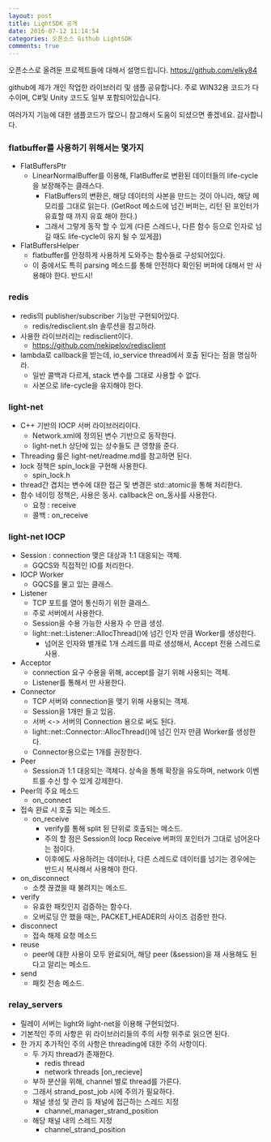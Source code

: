```yaml
---
layout: post
title: LightSDK 공개
date: 2016-07-12 11:14:54
categories: 오픈소스 Github LightSDK
comments: true
---
```

오픈소스로 올려둔 프로젝트들에 대해서 설명드립니다.
https://github.com/elky84

github에 제가 개인 작업한 라이브러리 및 샘플 공유합니다.
주로 WIN32용 코드가 다수이며, C#및 Unity 코드도 일부 포함되어있습니다.

여러가지 기능에 대한 샘플코드가 많으니 참고해서 도움이 되셨으면 좋겠네요.
감사합니다.

### flatbuffer를 사용하기 위해서는 몇가지 
* FlatBuffersPtr
    * LinearNormalBuffer를 이용해, FlatBuffer로 변환된 데이터들의 life-cycle을 보장해주는 클래스다.
        * FlatBuffers의 변환은, 해당 데이터의 사본을 만드는 것이 아니라, 해당 메모리를 그대로 읽는다. (GetRoot 메소드에 넘긴 버퍼는, 리턴 된 포인터가 유효할 때 까지 유효 해야 한다.)
        * 그래서 그렇게 동작 할 수 있게 (다른 스레드나, 다른 함수 등으로 인자로 넘길 때도 life-cycle이 유지 될 수 있게끔)  
* FlatBuffersHelper
    * flatbuffer를 안정하게 사용하게 도와주는 함수들로 구성되어있다.
    * 이 중에서도 특히 parsing 메소드를 통해 안전하다 확인된 버퍼에 대해서 만 사용해야 한다. 반드시!

### redis
* redis의 publisher/subscriber 기능만 구현되어있다.
    * redis/redisclient.sln 솔루션을 참고하라.
* 사용한 라이브러리는 redisclient이다.
    * https://github.com/nekipelov/redisclient 
* lambda로 callback을 받는데, io_service thread에서 호출 된다는 점을 명심하라.
    * 일반 콜백과 다르게, stack 변수를 그대로 사용할 수 없다.
    * 사본으로 life-cycle을 유지해야 한다.

### light-net
* C++ 기반의 IOCP 서버 라이브러리이다.
    * Network.xml에 정의된 변수 기반으로 동작한다.
    * light-net.h 상단에 있는 상수들도 큰 영향을 준다.
* Threading 룰은 light-net/readme.md를 참고하면 된다.
* lock 정책은 spin_lock을 구현해 사용한다.
    * spin_lock.h
* thread간 겹치는 변수에 대한 접근 및 변경은 std::atomic을 통해 처리한다.
* 함수 네이밍 정책은, 사용은 동사. callback은 on_동사를 사용한다.
    * 요청 : receive
    * 콜백 : on_receive

### light-net IOCP
* Session : connection 맺은 대상과 1:1 대응되는 객체.
    * GQCS와 직접적인 IO를 처리한다.
* IOCP Worker
    * GQCS를 물고 있는 클래스.
* Listener
    * TCP 포트를 열어 통신하기 위한 클래스.
    * 주로 서버에서 사용한다.
    * Session을 수용 가능한 사용자 수 만큼 생성.
    * light::net::Listener::AllocThread()에 넘긴 인자 만큼 Worker를 생성한다.
        * 넘어온 인자와 별개로 1개 스레드를 따로 생성해서, Accept 전용 스레드로 사용.
* Acceptor
    * connection 요구 수용을 위해, accept를 걸기 위해 사용되는 객체.
    * Listener를 통해서 만 사용한다.
* Connector
    * TCP 서버와 connection을 맺기 위해 사용되는 객체.
    * Session을 1개만 들고 있음.
    * 서버 <-> 서버의 Connection 용으로 써도 된다.
    * light::net::Connector::AllocThread()에 넘긴 인자 만큼 Worker를 생성한다.
    * Connector용으로는 1개를 권장한다.
* Peer
    * Session과 1:1 대응되는 객체다. 상속을 통해 확장을 유도하며, network 이벤트를 수신 할 수 있게 강제한다.
* Peer의 주요 메소드
    * on_connect
* 접속 완료 시 호출 되는 메소드.
    * on_receive
        * verify를 통해 split 된 단위로 호출되는 메소드.
        * 주의 할 점은 Session의 Iocp Receive 버퍼의 포인터가 그대로 넘어온다는 점이다. 
        * 이후에도 사용하려는 데이터나, 다른 스레드로 데이터를 넘기는 경우에는 반드시 복사해서 사용해야 한다.
* on_disconnect
    * 소켓 끊겼을 때 불려지는 메소드.
* verify
    * 유효한 패킷인지 검증하는 함수다.
    * 오버로딩 안 했을 때는, PACKET_HEADER의 사이즈 검증만 한다.
* disconnect
    * 접속 해제 요청 메소드
* reuse
    * peer에 대한 사용이 모두 완료되어, 해당 peer (&session)을 재 사용해도 된다고 알리는 메소드.
* send
    * 패킷 전송 메소드.

### relay_servers
* 릴레이 서버는 light와 light-net을 이용해 구현되었다.
* 기본적인 주의 사항은 위 라이브러리들의 주의 사항 위주로 읽으면 된다.
* 한 가지 추가적인 주의 사항은 threading에 대한 주의 사항이다.
    * 두 가지 thread가 존재한다.
        * redis thread
        * network threads [on_recieve]
    * 부하 분산을 위해, channel 별로 thread를 가른다.
    * 그래서 strand_post_job 시에 주의가 필요하다.
    * 채널 생성 및 관리 등 채널에 접근하는 스레드 지정
        * channel_manager_strand_position
    * 해당 채널 내의 스레드 지정
        * channel_strand_position